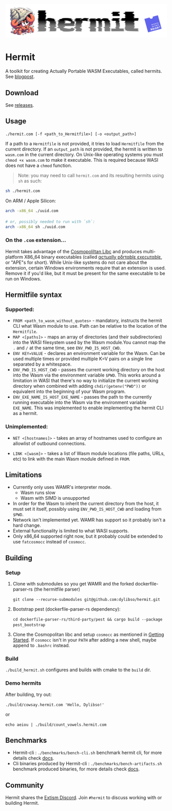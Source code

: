 ![Hermit - Actually Portable WebAssembly](./.github/readme-header.jpg)

# Hermit

A toolkit for creating Actually Portable WASM Executables, called hermits. See
[blogpost](https://dylibso.com/blog/hermit-actually-portable-wasm).

## Download

See [releases](https://github.com/dylibso/hermit/releases).

## Usage

`./hermit.com [-f <path_to_Hermitfile>] [-o <output_path>]`

If a path to a `Hermitfile` is not provided, it tries to load `Hermitfile` from
the current directory. If an `output_path` is not provided, the hermit is
written to `wasm.com` in the current directory. On Unix-like operating systems
you must `chmod +x wasm.com` to make it executable. This is required because
WASI does not have a `chmod` function.

> Note: you may need to call `hermit.com` and its resulting hermits using `sh`
> as such:

```sh
sh ./hermit.com
```

On ARM / Apple Silicon:

```sh
arch -x86_64 ./uuid.com  

# or, possibly needed to run with `sh`:
arch -x86_64 sh ./uuid.com
```

### On the `.com` extension...

Hermit takes advantage of the
[Cosmopoliltan Libc](https://github.com/jart/cosmopolitan) and produces
multi-platform X86_64 binary executables (called
[αcτµαlly pδrταblε εxεcµταblε](https://justine.lol/ape.html), or "APE"s for
short). While Unix-like systems do not care about the extension, certain Windows
environments require that an extension is used. Remove it if you'd like, but it
must be present for the same executable to be run on Windows.

## Hermitfile syntax

### Supported:

- `FROM <path_to_wasm_without_quotes>` - mandatory, instructs the hermit CLI
  what Wasm module to use. Path can be relative to the location of the
  `Hermitfile`.
- `MAP <[paths]>` - maps an array of directories (and their subdirectories) into
  the WASI filesystem used by the Wasm module.You cannot map the `.` and `/` at
  the same time, see `ENV_PWD_IS_HOST_CWD`.
- `ENV KEY=VALUE` - declares an environment variable for the Wasm. Can be used
  multiple times or provided multiple K=V pairs on a single line separated by a
  whitespace.
- `ENV_PWD_IS_HOST_CWD` - passes the current working directory on the host into
  the Wasm via the environment variable `$PWD`. This works around a limitation
  in WASI that there's no way to initialize the current working directory when
  combined with adding `chdir(getenv("PWD"))` or equivalent into the beginning
  of your Wasm program.
- `ENV_EXE_NAME_IS_HOST_EXE_NAME` - passes the path to the currently running
  executable into the Wasm via the environment variable `EXE_NAME`. This was
  implemented to enable implementing the hermit CLI as a hermit.

### Unimplemented:

- `NET <[hostnames]>` - takes an array of hostnames used to configure an
  allowlist of outbound connections.

- `LINK <[wasm]>` - takes a list of Wasm module locations (file paths, URLs,
  etc) to link with the main Wasm module defined in `FROM`.

## Limitations

- Currently only uses WAMR's interpreter mode.
  - Wasm runs slow
  - Wasm with SIMD is unsupported
- In order for the Wasm to inherit the current directory from the host, it must
  set it itself, possibly using `ENV_PWD_IS_HOST_CWD` and loading from `$PWD`.
- Network isn't implemented yet. WAMR has support so it probably isn't a hard
  change.
- External functionality is limited to what WASI supports.
- Only x86_64 supported right now, but it probably could be extended to use
  `fatcosmocc` instead of `cosmocc`.

## Building

### Setup

1. Clone with submodules so you get WAMR and the forked dockerfile-parser-rs
   (the hermitfile parser)

   `git clone --recurse-submodules git@github.com:dylibso/hermit.git`

2. Bootstrap pest (dockerfile-parser-rs dependency):

   `cd dockerfile-parser-rs/third-party/pest && cargo build --package pest_bootstrap`

3. Clone the Cosmopolitan libc and setup `cosmocc` as mentioned in
   [Getting Started](https://github.com/jart/cosmopolitan/#getting-started). If
   `cosmocc` isn't in your `PATH` after adding a new shell, maybe append to
   `.bashrc` instead.

### Build

`./build_hermit.sh` configures and builds with cmake to the `build` dir.

### Demo hermits

After building, try out:

`./build/cowsay.hermit.com 'Hello, Dylibso!'`

or

`echo aeiou | ./build/count_vowels.hermit.com`

## Benchmarks

- Hermit-cli : `./benchmarks/bench-cli.sh` benchmark hermit cli, for more details check [docs](benchmarks/README.md).
- Cli binaries produced by Hermit-cli : `./benchmarks/bench-artifacts.sh` benchmark produced binaries, for more details check [docs](benchmarks/README.md).

## Community

Hermit shares the [Extism Discord](https://discord.gg/cx3usBCWnc). Join `#hermit` to discuss working with or building Hermit.
